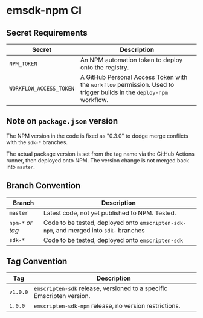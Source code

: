 # emsdk-npm CI

## Secret Requirements

| Secret                  | Description
|-------------------------|------------
| `NPM_TOKEN`             | An NPM automation token to deploy onto the registry.
| `WORKFLOW_ACCESS_TOKEN` | A GitHub Personal Access Token with the `workflow` permission. Used to trigger builds in the `deploy-npm` workflow.

## Note on `package.json` version

The NPM version in the code is fixed as "0.3.0" to dodge merge conflicts with the `sdk-*` branches.

The actual package version is set from the tag name via the GitHub Actions runner, then deployed
onto NPM. The version change is not merged back into `master`.

## Branch Convention

| Branch           | Description
|------------------|------------
| `master`         | Latest code, not yet published to NPM. Tested.
| `npm-*` *or tag* | Code to be tested, deployed onto `emscripten-sdk-npm`, and merged into `sdk-` branches
| `sdk-*`          | Code to be tested, deployed onto `emscripten-sdk`

## Tag Convention

| Tag              | Description
|------------------|------------
| `v1.0.0`         | `emscripten-sdk` release, versioned to a specific Emscripten version.
| `1.0.0`          | `emscripten-sdk-npm` release, no version restrictions.
